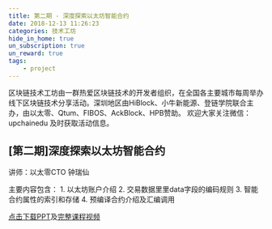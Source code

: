 ```yaml
---
title: 第二期 - 深度探索以太坊智能合约
date: 2018-12-13 11:26:23
categories: 技术工坊
hide_in_home: true
un_subscription: true
un_reward: true
tags:
    - project
---
```


区块链技术工坊由一群热爱区块链技术的开发者组织，在全国各主要城市每周举办线下区块链技术分享活动。深圳地区由HiBlock、小牛新能源、登链学院联合主办，由以太零、Qtum、FIBOS、AckBlock、HPB赞助。
欢迎大家关注微信：upchainedu 及时获取活动信息。
<!-- more -->

## [第二期]深度探索以太坊智能合约

讲师：以太零CTO 钟瑞仙

主要内容包含：
    1. 以太坊账户介绍
    2. 交易数据⾥里data字段的编码规则
    3. 智能合约属性的索引和存储
    4. 预编译合约介绍及汇编调⽤

[点击下载PPT](https://wiki.learnblockchain.cn/pdf/deep_smartcontract.pdf)及[完整课程视频](https://m.qlchat.com/wechat/page/channel-intro?channelId=2000002631831830&sourceNo=link)
